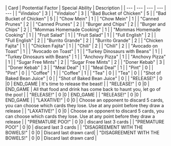 | Card | Pootential Factor | Special Ability | Description |
| --- | --- | --- | --- | --- |
| "Vindaloo" | 3 |
| "Vindaloo" | 3 |
| "Bad Bucket of Chicken" | 5 |
| "Bad Bucket of Chicken" | 5 |
| "Chow Mein" | 1 |
| "Chow Mein" | 1 |
| "Canned Prunes" | 2 |
| "Canned Prunes" | 2 |
| "Burger and Chips" | 2 |
| "Burger and Chips" | 2 |
| "Mommas Homemade Cooking" | 1 |
| "Mommas Homemade Cooking" | 1 |
| "Fruit Salad" | 1 |
| "Fruit Salad" | 1 |
| "Full English" | 2 |
| "Full English" | 2 |
| "Burrito Grande" | 2 |
| "Burrito Grande" | 2 |
| "Chicken Fajita" | 1 |
| "Chicken Fajita" | 1 |
| "Chili" | 2 |
| "Chili" | 2 |
| "Avocado on Toast" | 1 |
| "Avocado on Toast" | 1 |
| "Turkey Dinosaurs with Beans" | 1 |
| "Turkey Dinosaurs with Beans" | 1 | 
| "Anchovy Pizza" | 1 |
| "Anchovy Pizza" | 1 |
| "Sugar Free Mints" | 2 |
| "Sugar Free Mints" | 2 |
| "Doner Kebab" | 3 |
| "Doner Kebab" | 3 |
| "Meal Deal" | 1 |
| "Meal Deal" | 1 |
| "Pint" | 0 |
| "Pint" | 0 |
| "Coffee" | 1 |
| "Coffee" | 1 |
| "Tea" | 0 |
| "Tea" | 0 |
| "Shot of Baked Bean Juice" | 0 |
| "Shot of Baked Bean Juice" | 0 |
| "RELEASE!" | 0 |0 | END_GAME | It's time to release the beast! | 
| "RELEASE!" | 0 |0 | END_GAME | All that food and drink has come back to haunt you, let go of the poo! |
| "RELEASE!" | 0 |0 | END_GAME |
| "RELEASE!" | 0 |0 | END_GAME |
| "LAXATIVE!" | 0 |0 | Choose an opponent to discard 5 cards, you can choose which cards they lose. Use at any point before they draw a release |
| "LAXATIVE!" | 0 |0 | Choose an opponent to discard 5 cards, you can choose which cards they lose. Use at any point before they draw a release |
| "PREMATURE POO!" | 0 |0 | discard last 3 cards |
| "PREMATURE POO!" | 0 |0 | discard last 3 cards |
| "DISAGREEMENT WITH THE BOWELS!" | 0 |0 | Discard last drawn card|
| "DISAGREEMENT WITH THE BOWELS!" | 0 |0 | Discard last drawn card |

